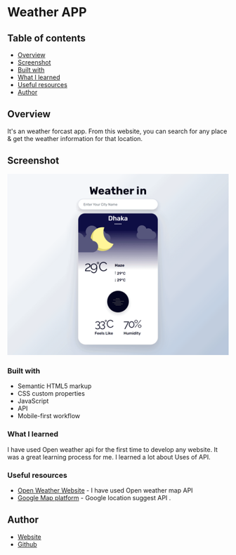 # Weather APP

## Table of contents

- [Overview](#overview)
- [Screenshot](#screenshot)
- [Built with](#built-with)
- [What I learned](#what-i-learned)
- [Useful resources](#useful-resources)
- [Author](#author)

## Overview

It's an weather forcast app.  From this website, you can search for any place & get the weather information for that location.

## Screenshot

![Screenshot](/img/screenshot.png)

### Built with

- Semantic HTML5 markup
- CSS custom properties
- JavaScript
- API
- Mobile-first workflow

### What I learned

I have used Open weather api for the first time to develop any website. It was a great learning process for me. I learned a lot about Uses of API.

### Useful resources

- [Open Weather Website](https://openweathermap.org/) - I have used Open weather map API
- [Google Map platform](https://developers.google.com/maps/documentation/javascript/place-autocomplete) - Google location suggest API .

## Author

- [Website](https://www.mozahidul.com)
- [Github](https://github.com/mozahidul01)
